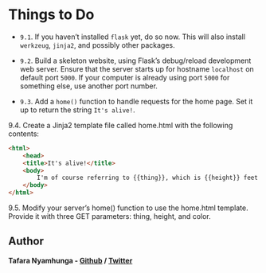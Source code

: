 # Things to Do

- `9.1`. If you haven’t installed `flask` yet, do so now. This will also install `werkzeug`, `jinja2`, and possibly other packages.

- `9.2`. Build a skeleton website, using Flask’s debug/reload development web server. Ensure that the server starts up for hostname `localhost` on default port `5000`. If your computer is already using port `5000` for something else, use another port number.

- `9.3`. Add a `home()` function to handle requests for the home page. Set it up to return the string `It's alive!`.

9.4. Create a Jinja2 template file called home.html with the following contents:

```html
<html>
    <head>
    <title>It's alive!</title>
    <body>
        I'm of course referring to {{thing}}, which is {{height}} feet tall and {{color}}.
    </body>
</html>
```

9.5. Modify your server’s home() function to use the home.html template. Provide it with three GET parameters: thing, height, and color.

## Author

**Tafara Nyamhunga  - [Github](https://github.com/tafara-n) / [Twitter](https://twitter.com/tafaranyamhunga)**
